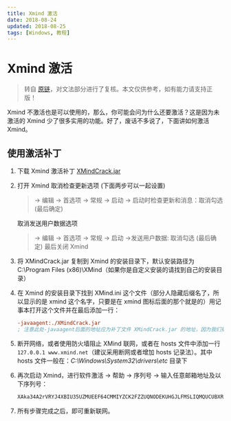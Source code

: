 ```yaml
---
title: Xmind 激活
date: 2018-08-24
updated: 2018-08-25
tags: [Windows, 教程]
---
```


# Xmind 激活

> 转自 [原链](https://github.com/mounui/Xmind)，对文法部分进行了复核。本文仅供参考，如有能力请支持正版！

Xmind 不激活也是可以使用的，那么，你可能会问为什么还要激活？这是因为未激活的 Xmind 少了很多实用的功能。好了，废话不多说了，下面讲如何激活 Xmind。

## 使用激活补丁

1. 下载 Xmind 激活补丁 [XMindCrack.jar](https://github.com/mounui/Xmind/tree/master/XMindCrack)
2. 打开 Xmind 取消检查更新选项 (下面两步可以一起设置)

   > -> 编辑 -> 首选项 -> 常规 -> 启动 -> 启动时检查更新和消息：取消勾选 (最后确定)

   取消发送用户数据选项

   > -> 编辑 -> 首选项 -> 常规 -> 启动 ->发送用户数据: 取消勾选 (最后确定)
   > 最后关闭 Xmind

3. 将 XMindCrack.jar 复制到 Xmind 的安装目录下，默认安装路径为 C:\Program Files (x86)\XMind（如果你是自定义安装的请找到自己的安装目录）

4. 在 Xmind 的安装目录下找到 XMind.ini 这个文件（部分人隐藏后缀名了，所以显示的是 xmind 这个名字，只要是在 xmind 图标后面的那个就是的）用记事本打开这个文件并在最后添加一行：

   ```ini
   -javaagent:./XMindCrack.jar
   ; 注意此处-javaagent后面的地址应为补丁文件 XMindCrack.jar 的地址，因为我们把该文件放到了Xmind 的安装目录下，Xmind.ini 和 XMindCrack.jar 在同一目录下，因此这里我们可以使用相对路径，如果这两个文件不在同一个目录下，注意填写正确的路径
   ```

5. 断开网络，或者使用防火墙阻止 XMind 联网，或者在 hosts 文件中添加一行`127.0.0.1 www.xmind.net`（建议采用断网或者增加 hosts 记录法）。其中 hosts 文件一般在：_C:\Windows\System32\drivers\etc_ 目录下

6. 再次启动 Xmind，进行软件激活 -> 帮助 -> 序列号 -> 输入任意邮箱地址及以下序列号：

   ```sh
   XAka34A2rVRYJ4XBIU35UZMUEEF64CMMIYZCK2FZZUQNODEKUHGJLFMSLIQMQUCUBXRENLK6NZL37JXP4PZXQFILMQ2RG5R7G4QNDO3PSOEUBOCDRYSSXZGRARV6MGA33TN2AMUBHEL4FXMWYTTJDEINJXUAV4BAYKBDCZQWVF3LWYXSDCXY546U3NBGOI3ZPAP2SO3CSQFNB7VVIY123456789012345
   ```

7. 所有步骤完成之后，即可重新联网。
